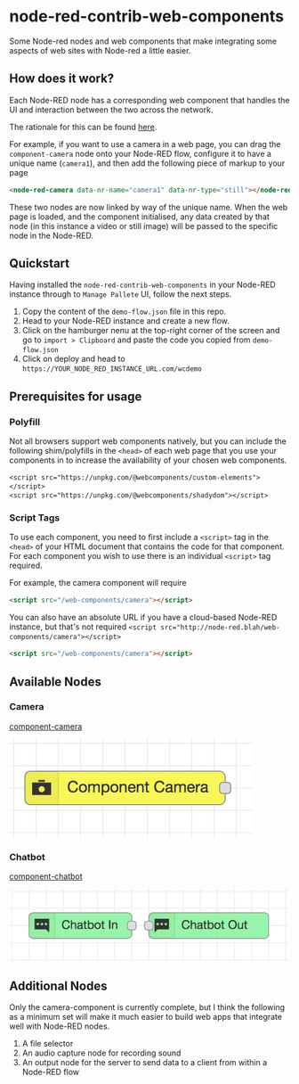 # node-red-contrib-web-components
Some Node-red nodes and web components that make integrating some aspects of web sites with Node-red a little easier.

## How does it work?

Each Node-RED node has a corresponding web component that handles the UI and interaction between the two across the network.

The rationale for this can be found [here](https://gist.github.com/seanmtracey/fbecae40da3428ad5aa5a44af2a4a0b7).

For example, if you want to use a camera in a web page, you can drag the `component-camera` node onto your Node-RED flow, configure it to have a unique name (`camera1`), and then add the following piece of markup to your page 

```HTML
<node-red-camera data-nr-name="camera1" data-nr-type="still"></node-red-camera>
```

These two nodes are now linked by way of the unique name. When the web page is loaded, and the component initialised, any data created by that node (in this instance a video or still image) will be passed to the specific node in the Node-RED.

## Quickstart

Having installed the `node-red-contrib-web-components` in your Node-RED instance through to `Manage Pallete` UI, follow the next steps.

1. Copy the content of the `demo-flow.json` file in this repo.
2. Head to your Node-RED instance and create a new flow.
3. Click on the hamburger nenu at the top-right corner of the screen and go to `import > Clipboard` and paste the code you copied from `demo-flow.json`
4. Click on deploy and head to `https://YOUR_NODE_RED_INSTANCE_URL.com/wcdemo`

## Prerequisites for usage

### Polyfill

Not all browsers support web components natively, but you can include the following shim/polyfills in the `<head>` of each web page that you use your components in to increase the availability of your chosen web components.

```
<script src="https://unpkg.com/@webcomponents/custom-elements"></script>
<script src="https://unpkg.com/@webcomponents/shadydom"></script>
```

### Script Tags

To use each component, you need to first include a `<script>` tag in the `<head>` of your HTML document that contains the code for that component. For each component you wish to use there is an individual `<script>` tag required.

For example, the camera component will require

```HTML
<script src="/web-components/camera"></script>
```
You can also have an absolute URL if you have a cloud-based Node-RED instance, but that's not required `<script src="http://node-red.blah/web-components/camera"></script>`

```HTML
<script src="/web-components/camera"></script>
```

## Available Nodes

### Camera
[component-camera](/docs/component-camera.md)

![Chatbot nodes](/docs/images/camera-nodes.png)

### Chatbot
[component-chatbot](/docs/component-chatbot.md)

![Chatbot nodes](/docs/images/chatbot-nodes.png)


## Additional Nodes

Only the camera-component is currently complete, but I think the following as a minimum set will make it much easier to build web apps that integrate well with Node-RED nodes.

1. A file selector
2. An audio capture node for recording sound
3. An output node for the server to send data to a client from within a Node-RED flow